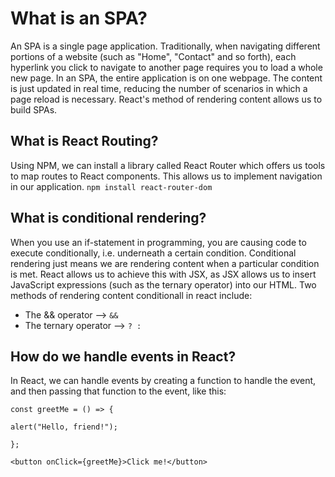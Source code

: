# What is an SPA?
An SPA is a single page application. Traditionally, when navigating different portions of a website (such as "Home", "Contact" and so forth), each hyperlink you click to navigate to another page requires you to load a whole new page. In an SPA, the entire application is on one webpage. The content is just updated in real time, reducing the number of scenarios in which a page reload is necessary. React's method of rendering content allows us to build SPAs.

## What is React Routing?
Using NPM, we can install a library called React Router which offers us tools to map routes to React components. This allows us to implement navigation in our application.
``npm install react-router-dom``

## What is conditional rendering?
When you use an if-statement in programming, you are causing code to execute conditionally, i.e. underneath a certain condition. Conditional rendering just means we are rendering content when a particular condition is met. React allows us to achieve this with JSX, as JSX allows us to insert JavaScript expressions (such as the ternary operator) into our HTML. Two methods of rendering content conditionall in react include:
- The && operator --> ``&&``
- The ternary operator --> ``? :``

## How do we handle events in React?
In React, we can handle events by creating a function to handle the event, and then passing that function to the event, like this:

``const greetMe = () => {``

   ``alert("Hello, friend!");``
   
``};``


``<button onClick={greetMe}>Click me!</button>``
